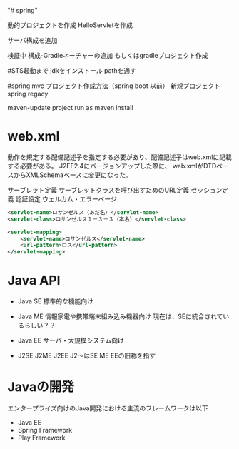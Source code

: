 "# spring" 

動的プロジェクトを作成
HelloServletを作成

サーバ構成を追加

検証中
構成-Gradleネーチャーの追加
もしくはgradleプロジェクト作成



#STS起動まで
jdkをインストール
pathを通す

#spring mvc プロジェクト作成方法（spring boot 以前）
新規プロジェクト
spring regacy 

maven-update project
run as maven install


# web.xml
動作を規定する配備記述子を指定する必要があり、配備記述子はweb.xmlに記載する必要がある。
J2EE2.4にバージョンアップした際に、
web.xmlがDTDベースからXMLSchemaベースに変更になった。

サーブレット定義
サーブレットクラスを呼び出すためのURL定義
セッション定義
認証設定
ウェルカム・エラーページ

``` XML
<servlet-name>ロサンゼルス（あだ名）</servlet-name>
<servlet-class>ロサンゼルス１－３－３（本名）</servlet-class>

<servlet-mapping>
	<servlet-name>ロサンゼルス</servlet-name>
	<url-pattern>ロス</url-pattern>
</servlet-mapping>
```

# Java API
- Java SE
標準的な機能向け

- Java ME
情報家電や携帯端末組み込み機器向け
現在は、SEに統合されているらしい？？

- Java EE
サーバ・大規模システム向け

- J2SE J2ME J2EE
J2～はSE ME EEの旧称を指す

# Javaの開発
エンタープライズ向けのJava開発における主流のフレームワークは以下
- Java EE
- Spring Framework
- Play Framework